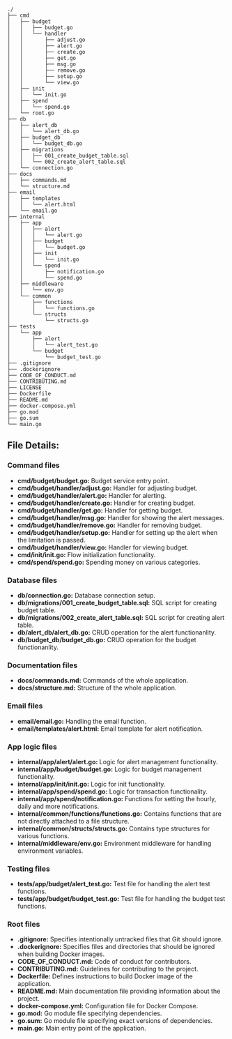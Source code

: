     ./
    ├── cmd
    │   ├── budget
    │   │   ├── budget.go
    │   │   └── handler
    │   │       ├── adjust.go
    │   │       ├── alert.go
    │   │       ├── create.go
    │   │       ├── get.go
    │   │       ├── msg.go
    │   │       ├── remove.go
    │   │       ├── setup.go     
    │   │       └── view.go
    │   ├── init
    │   │   └── init.go
    │   ├── spend
    │   │   └── spend.go
    │   └── root.go
    ├── db
    │   ├── alert_db
    │   │   └── alert_db.go   
    │   ├── budget_db
    │   │   └── budget_db.go
    │   ├── migrations
    │   │   ├── 001_create_budget_table.sql
    │   │   └── 002_create_alert_table.sql
    │   └── connection.go
    ├── docs
    │   ├── commands.md
    │   └── structure.md
    ├── email
    │   ├── templates
    │   │   └── alert.html 
    │   └── email.go
    ├── internal
    │   ├── app
    │   │   ├── alert
    │   │   │   └── alert.go
    │   │   ├── budget
    │   │   │   └── budget.go
    │   │   ├── init
    │   │   │   └── init.go
    │   │   └── spend
    │   │       ├── notification.go
    │   │       └── spend.go
    │   ├── middleware
    │   │   └── env.go
    │   └── common
    │       ├── functions
    │       │   └── functions.go
    │       └── structs
    │           └── structs.go
    ├── tests
    │   └── app
    │       ├── alert
    │       │   └── alert_test.go
    │       └── budget
    │           └── budget_test.go
    ├── .gitignore
    ├── .dockerignore
    ├── CODE_OF_CONDUCT.md
    ├── CONTRIBUTING.md
    ├── LICENSE
    ├── Dockerfile
    ├── README.md
    ├── docker-compose.yml
    ├── go.mod
    ├── go.sum
    └── main.go

## **File Details:**

### Command files

- **cmd/budget/budget.go:** Budget service entry point.
- **cmd/budget/handler/adjust.go:** Handler for adjusting budget.
- **cmd/budget/handler/alert.go:** Handler for alerting.
- **cmd/budget/handler/create.go:** Handler for creating budget.
- **cmd/budget/handler/get.go:** Handler for getting budget.
- **cmd/budget/handler/msg.go:** Handler for showing the alert messages.
- **cmd/budget/handler/remove.go:** Handler for removing budget.
- **cmd/budget/handler/setup.go:** Handler for setting up the alert when the limitation is passed.
- **cmd/budget/handler/view.go:** Handler for viewing budget.
- **cmd/init/init.go:** Flow initialization functionality.
- **cmd/spend/spend.go:** Spending money on various categories.

### Database files

- **db/connection.go:** Database connection setup.
- **db/migrations/001_create_budget_table.sql:** SQL script for creating budget table.
- **db/migrations/002_create_alert_table.sql:** SQL script for creating alert table.
- **db/alert_db/alert_db.go:** CRUD operation for the alert functionanlity.
- **db/budget_db/budget_db.go:** CRUD operation for the budget functionanlity.

### Documentation files

- **docs/commands.md:** Commands of the whole application.
- **docs/structure.md:** Structure of the whole application.

### Email files

- **email/email.go:** Handling the email function.
- **email/templates/alert.html:** Email template for alert notification.

### App logic files

- **internal/app/alert/alert.go:** Logic for alert management functionality.
- **internal/app/budget/budget.go:** Logic for budget management functionality.
- **internal/app/init/init.go:** Logic for init functionality.
- **internal/app/spend/spend.go:** Logic for transaction functionality.
- **internal/app/spend/notification.go:** Functions for setting the hourly, daily and more notifications.
- **internal/common/functions/functions.go:** Contains functions that are not directly attached to a file structure.
- **internal/common/structs/structs.go:** Contains type structures for various functions.
- **internal/middleware/env.go:** Environment middleware for handling environment variables.

### Testing files

- **tests/app/budget/alert_test.go:** Test file for handling the alert test functions.
- **tests/app/budget/budget_test.go:** Test file for handling the budget test functions.

### Root files

- **.gitignore:** Specifies intentionally untracked files that Git should ignore.
- **.dockerignore:** Specifies files and directories that should be ignored when building Docker images.
- **CODE_OF_CONDUCT.md:** Code of conduct for contributors.
- **CONTRIBUTING.md:** Guidelines for contributing to the project.
- **Dockerfile:** Defines instructions to build Docker image of the application.
- **README.md:** Main documentation file providing information about the project.
- **docker-compose.yml:** Configuration file for Docker Compose.
- **go.mod:** Go module file specifying dependencies.
- **go.sum:** Go module file specifying exact versions of dependencies.
- **main.go:** Main entry point of the application.